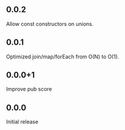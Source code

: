 ## 0.0.2

Allow const constructors on unions.

## 0.0.1

Optimized join/map/forEach from O(N) to O(1).

## 0.0.0+1

Improve pub score

## 0.0.0

Initial release
